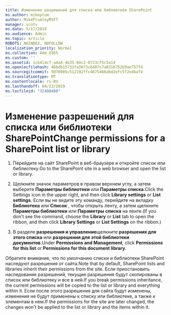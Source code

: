 ```yaml
---
title: Изменение разрешений для списка или библиотеки SharePoint
ms.author: mikeplum
author: MikePlumleyMSFT
manager: scotv
ms.date: 5/17/2018
ms.audience: Admin
ms.topic: article
ROBOTS: NOINDEX, NOFOLLOW
localization_priority: Normal
ms.collection: Adm_O365
ms.custom: ''
ms.assetid: 1cb414cf-a4a4-4b35-84c2-0723cf5c5a14
ms.openlocfilehash: 46bdb15733fa3673c6487c7a0316752b9ae757f4
ms.sourcegitcommit: 9d78905c512192ffc4675468abd2efc5f2e4baf4
ms.translationtype: MT
ms.contentlocale: ru-RU
ms.lasthandoff: 04/23/2019
ms.locfileid: "32408480"
---
```

# <a name="change-permissions-for-a-sharepoint-list-or-library"></a><span data-ttu-id="73dde-102">Изменение разрешений для списка или библиотеки SharePoint</span><span class="sxs-lookup"><span data-stu-id="73dde-102">Change permissions for a SharePoint list or library</span></span>

1. <span data-ttu-id="73dde-103">Перейдите на сайт SharePoint в веб-браузере и откройте список или библиотеку.</span><span class="sxs-lookup"><span data-stu-id="73dde-103">Go to the SharePoint site in a web browser and open the list or library.</span></span>
    
2. <span data-ttu-id="73dde-104">Щелкните значок параметров в правом верхнем углу, а затем выберите **Параметры библиотеки** или **Параметры списка**.</span><span class="sxs-lookup"><span data-stu-id="73dde-104">Click the Settings icon in the upper right, and then click **Library settings** or **List settings**.</span></span> <span data-ttu-id="73dde-105">Если вы не видите эту команду, перейдите на вкладку **Библиотека** или **Список** , чтобы открыть ленту, а затем щелкните **Параметры библиотеки** или **Параметры списка** на ленте.</span><span class="sxs-lookup"><span data-stu-id="73dde-105">(If you don't see the command, choose the **Library** or **List** tab to open the ribbon, and then click **Library Settings** or **List Settings** on the ribbon.)</span></span> 
    
3. <span data-ttu-id="73dde-106">В разделе **разрешения и управление**щелкните **разрешения для этого списка** или **разрешения для этой библиотеки документов**.</span><span class="sxs-lookup"><span data-stu-id="73dde-106">Under **Permissions and Management**, click **Permissions for this list** or **Permissions for this document library**.</span></span>
    
<span data-ttu-id="73dde-107">Обратите внимание, что по умолчанию списки и библиотеки SharePoint наследуют разрешения от сайта.</span><span class="sxs-lookup"><span data-stu-id="73dde-107">Note that by default, SharePoint lists and libraries inherit their permissions from the site.</span></span> <span data-ttu-id="73dde-108">Если приостановить наследование разрешений, текущие разрешения будут скопированы в список или библиотеку и все в ней.</span><span class="sxs-lookup"><span data-stu-id="73dde-108">If you break permissions inheritance, the current permissions will be copied to the list or library and everything within it.</span></span> <span data-ttu-id="73dde-109">Если после этого разрешения для сайта будут изменены, изменения не будут применены к списку или библиотеке, а также к элементам в нем.</span><span class="sxs-lookup"><span data-stu-id="73dde-109">If the permissions for the site are later changed, the changes won't be applied to the list or library and the items within it.</span></span>
  

